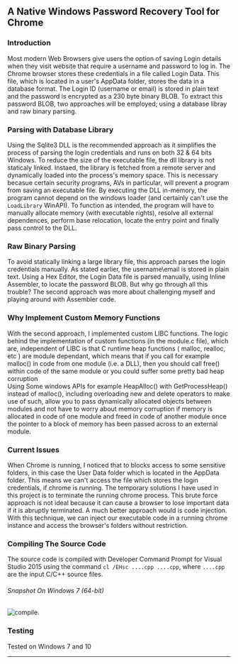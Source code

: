 ## A Native Windows Password Recovery Tool for Chrome

### Introduction

Most modern Web Browsers give users the option of saving Login details when they visit website that require a username and password to log in. 
The Chrome browser stores these credentials in a file called Login Data. This file, which is located in a user's AppData folder, stores the data in a database format. The Login ID (username or email) is stored in plain text and the password is encrypted as a 230 byte binary BLOB. To extract this password BLOB, two approaches will be employed; using a database libray and raw binary parsing.


 
### Parsing with Database Library
Using the Sqlite3 DLL is the recommended approach as it simplifies the process of parsing the login credentials and runs on both 32 & 64 bits Windows.
To reduce the size of the executable file, the dll library is not staticaly linked. Instaed, the library is fetched from a remote server and dynamically loaded into the process's memory space. This is necessary becasue certain security programs, AVs in particular, will prevent a program from saving an executable file.
By executing the DLL in-memory, the program cannot depend on the windows loader (and certainly can't use the `LoadLibrary` WinAPI).
To function as intended, the program will have to manually allocate memory (with executable rights), resolve all external dependences, perform base relocation, locate the entry point and finally pass control to the DLL.


### Raw Binary Parsing
To avoid statically linking a large library file, this approach parses the login credentials manually.
As stated earlier, the username\email is stored in plain text. 
Using a Hex Editor, the Login Data file is parsed manually, using Inline Assembler, to locate the password BLOB.
But why go through all this trouble? The second approach was more about challenging myself and playing around with Assembler code.



### Why Implement Custom Memory Functions
With the second approach, I implemented custom LIBC functions. The logic behind the implementation of custom functions (in the module.c file), which are, independent of LIBC is that C runtime heap functions ( malloc, realloc, etc ) are module dependant, which means that if you call for example malloc() in code from one module (i.e. a DLL), then you should call free() within code of the same module or you could suffer some pretty bad heap corruption  
Using Some windows APIs for example HeapAlloc() with GetProcessHeap() instead of malloc(), including overloading new and delete operators to make use of such, allow you to pass dynamically allocated objects between modules and not have to worry about memory corruption if memory is allocated in code of one module and freed in code of another module once the pointer to a block of memory has been passed across to an external module.	


### Current Issues 
When Chrome is running, I noticed that to blocks access to some sensitive folders, in this case the User Data folder which is located in the AppData folder. This means we can't access the file which stores the login credentials, if chrome is running. The temporary solutions I have used in this project is to terminate the running chrome process. This brute force approach is not ideal because it can cause a browser to lose important data if it is abruptly terminated. A much better approach would is code injection. With this technique, we can inject our executable code in a running chrome instance and access the browser's folders without restriction.	

### Compiling The Source Code
The source code is compiled with Developer Command Prompt for Visual Studio 2015
using the command `cl /EHsc ....cpp ....cpp`,  where `....cpp` are the input C/C++ source files.

###### Snapshot On Windows 7 (64-bit)
![compile](https://cloud.githubusercontent.com/assets/22178295/22188498/e12a4d5a-e169-11e6-8cfe-5366c320c29b.PNG).

### Testing
Tested on Windows 7 and 10

-------------------------------------------------------------------------------------------------------------------------------
